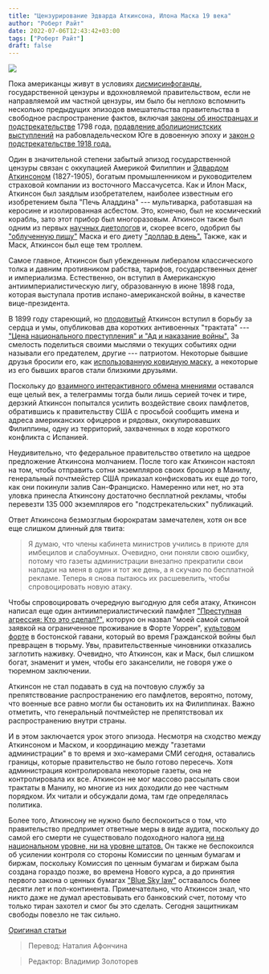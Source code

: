 ```yaml
---
title: "Цензурирование Эдварда Аткинсона, Илона Маска 19 века"
author: "Роберт Райт"
date: 2022-07-06T12:43:42+03:00
tags: ["Роберт Райт"]
draft: false
---
```

![](https://www.aier.org/wp-content/uploads/2022/06/vintagecensor.jpg)

Пока американцы живут в условиях [дисмисинфоганды,](https://www.aier.org/article/dismisinfoganda/) государственной цензуры и вдохновляемой правительством, если не направляемой им частной цензуры, им было бы неплохо вспомнить несколько предыдущих эпизодов вмешательства правительства в свободное распространение фактов, включая [законы об иностранцах и подстрекательстве](https://www.archives.gov/milestone-documents/alien-and-sedition-acts) 1798 года, [подавление аболиционистских выступлений](https://wakespace.lib.wfu.edu/bitstream/handle/10339/16046/Curtis%20Curious%20History%20of%20Attempts%20to%20Suppress%20Antislavery%20Speech,%20Press,%20and%20Petition%20in%201835--37.pdf) на рабовладельческом Юге в довоенную эпоху и [закон о подстрекательстве 1918 года.](https://mtsu.edu/first-amendment/article/1239/sedition-act-of-1918)

Один в значительной степени забытый эпизод государственной цензуры связан с оккупацией Америкой Филиппин и [Эдвардом Аткинсоном](https://www.masshist.org/collection-guides/view/fa0016) (1827-1905), богатым промышленником и руководителем страховой компании из восточного Массачусетса. Как и Илон Маск, Аткинсон был заядлым изобретателем, наиболее известным его изобретением была "Печь Аладдина" --- мультиварка, работавшая на керосине и изолированная асбестом. Это, конечно, был не космический корабль, зато этот прибор был многоразовым. Аткинсон также был одним из первых [научных диетологов](https://catalog.hathitrust.org/Record/102684848) и, скорее всего, одобрил бы ["облученную пищу"](https://www.businessinsider.com/elon-musk-high-radiation-area-eat-locally-grown-food-tv-2022-3?r=US&IR=T) Маска и его диету ["доллар в день".](https://www.businessinsider.com/the-elon-musk-training-diet-2016-2?r=US&IR=T) Также, как и Маск, Аткинсон был еще тем троллем.

Самое главное, Аткинсон был убежденным либералом классического толка и давним противником рабства, тарифов, государственных денег и империализма. Естественно, он вступил в Американскую антиимпериалистическую лигу, образованную в июне 1898 года, которая выступала против испано-американской войны, в качестве вице-президента.

В 1899 году стареющий, но [плодовитый](https://onlinebooks.library.upenn.edu/webbin/book//lookupname?key=Atkinson,%20Edward,%201827-1905) Аткинсон вступил в борьбу за сердца и умы, опубликовав два коротких антивоенных "трактата" --- ["Цена национального преступления" и "Ад и наказание войны".](https://catalog.hathitrust.org/Record/006005280) За смелость поделиться своими мыслями о текущих событиях одни называли его предателем, другие --- патриотом. Некоторые бывшие друзья бросили его, как [использованную ковидную маску,](https://www.aier.org/article/dead-masks-a-photo-essay/) а некоторые из его бывших врагов стали близкими друзьями.

Поскольку до [взаимного интерактивного обмена мнениями](https://www.aier.org/article/betting-on-social-media/) оставался еще целый век, а телеграммы тогда были лишь серией точек и тире, дерзкий Аткинсон попытался усилить воздействие своих памфлетов, обратившись к правительству США с просьбой сообщить имена и адреса американских офицеров и рядовых, оккупировавших Филиппины, одну из территорий, захваченных в ходе короткого конфликта с Испанией.

Неудивительно, что федеральное правительство ответило на щедрое предложение Аткинсона молчанием. После того как Аткинсон настоял на том, чтобы отправить сотни экземпляров своих брошюр в Манилу, генеральный почтмейстер США приказал конфисковать их еще до того, как они покинули залив Сан-Франциско. Намеренно или нет, но эта уловка принесла Аткинсону достаточно бесплатной рекламы, чтобы перевезти 135 000 экземпляров его  "подстрекательских" публикаций.

Ответ Аткинсона безмозглым бюрократам замечателен, хотя он все еще слишком длинный для твита:

> Я думаю, что члены кабинета министров учились в приюте для имбецилов и слабоумных. Очевидно, они поняли свою ошибку, потому что газеты администрации внезапно прекратили свои нападки на меня в один и тот же день, а я скучаю по бесплатной рекламе. Теперь я снова пытаюсь их расшевелить, чтобы спровоцировать новую атаку.

Чтобы спровоцировать очередную выгодную для себя атаку, Аткинсон написал еще один антиимпериалистический памфлет ["Преступная агрессия: Кто это сделал?",](https://catalog.hathitrust.org/Record/009568499) которую он назвал "моей самой сильной заявкой на ограниченное проживание в Форте Уоррен", [культовом форте](https://en.wikipedia.org/wiki/Fort_Warren_%28Massachusetts%29) в бостонской гавани, который во время Гражданской войны был превращен в тюрьму. Увы, правительственные чиновники отказались заглотить наживку. Очевидно, что Аткинсон, как и Маск, был слишком богат, знаменит и умен, чтобы его заканселили, не говоря уже о тюремном заключении.

Аткинсон не стал подавать в суд на почтовую службу за препятствование распространению его памфлетов, вероятно, потому, что военные все равно могли бы остановить их на Филиппинах. Важно отметить, что генеральный почтмейстер не препятствовал их распространению внутри страны.

И в этом заключается урок этого эпизода. Несмотря на сходство между Аткинсоном и Маском, и координацию между "газетами администрации" в то время и эхо-камерами СМИ сегодня, оставались границы, которые правительство не было готово пересечь. Хотя администрация контролировала некоторые газеты, она не контролировала их все. Аткинсон не мог массово рассылать свои трактаты в Манилу, но многие из них доходили до нее частным порядком. Их читали и обсуждали дома, там где определялась политика. 

Более того, Аткинсону не нужно было беспокоиться о том, что правительство предпримет ответные меры в виде аудита, поскольку до самой его смерти не существовало подоходного налога [ни на национальном уровне, ни на уровне штатов.](https://open.bu.edu/ds2/stream/?#/documents/26784/page/63) Он также не беспокоился об усилении контроля со стороны Комиссии по ценным бумагам и биржам, поскольку Комиссия по ценным бумагам и биржам была создана гораздо позже, во времена Нового курса, а до принятия первого закона о ценных бумагах ["Blue Sky law"](https://www.mtsu.edu/first-amendment/article/1170/blue-sky-laws/) оставалось более десяти лет и пол-континента. Примечательно, что Аткинсон знал, что никто даже не думал арестовывать его банковский счет, потому что только тиран захотел и смог бы это сделать. Сегодня защитникам свободы повезло не так сильно.

[Оригинал статьи](https://www.aier.org/article/censoring-edward-atkinson-the-19th-centurys-elon-musk/)

> Перевод: Наталия Афончина

> Редактор: Владимир Золоторев
